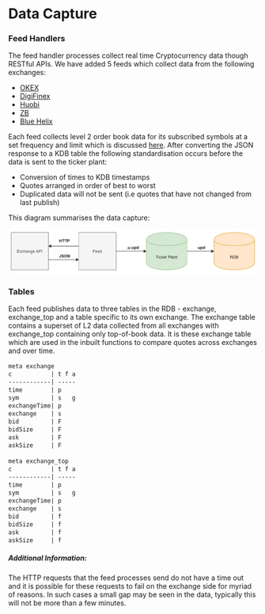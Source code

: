 # Data Capture

### Feed Handlers

The feed handler processes collect real time Cryptocurrency data though 
RESTful APIs. We have added 5 feeds which collect data from the following 
exchanges:

-    [OKEX](https://www.okex.com/docs/en/) 
-    [DigiFinex](https://docs.digifinex.vip/en-ww/v3/) 
-    [Huobi](https://huobiapi.github.io/docs/spot/v1/en/#introduction) 
-    [ZB](https://www.zb.com/api) 
-    [Blue Helix](https://github.com/bhexopen/BHEX-OpenApi) 

Each feed collects level 2 order book data for its subscribed symbols at a set 
frequency and limit which is discussed [here](configpage). After converting the JSON response 
to a KDB table the following standardisation occurs before the data is sent to the 
ticker plant:

-    Conversion of times to KDB timestamps 
-    Quotes arranged in order of best to worst 
-    Duplicated data will not be sent (i.e quotes that have not changed from last publish)

This diagram summarises the data capture:

![Sym Config](graphics/dataflow.PNG)

### Tables

Each feed publishes data to three tables in the RDB - exchange, exchange_top
and a table specific to its own exchange. The exchange table contains a superset
of L2 data collected from all exchanges with exchange_top containing only top-of-book 
data. It is these exchange table which are used in the inbuilt functions to compare
quotes across exchanges and over time. 

    meta exchange
    c           | t f a
    ------------| -----
    time        | p
    sym         | s   g
    exchangeTime| p
    exchange    | s
    bid         | F
    bidSize     | F
    ask         | F
    askSize     | F

    meta exchange_top
    c           | t f a
    ------------| -----
    time        | p
    sym         | s   g
    exchangeTime| p
    exchange    | s
    bid         | f
    bidSize     | f
    ask         | f
    askSize     | f

##### Additional Information:

The HTTP requests that the feed processes send do not have a time out and it is 
possible for these requests to fail on the exchange side for myriad of reasons. In 
such cases a small gap may be seen in the data, typically this will not be more 
than a few minutes.

